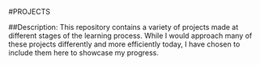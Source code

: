 #PROJECTS

##Description:
This repository contains a variety of projects made at different stages of the learning process. While I would approach many of these projects differently and more efficiently today, I have chosen to include them here to showcase my progress.
